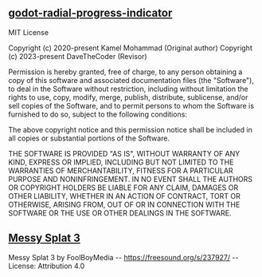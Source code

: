 ## [godot-radial-progress-indicator](https://github.com/daveTheOldCoder/godot-radial-progress-indicator)

MIT License

Copyright (c) 2020-present Kamel Mohammad (Original author)
Copyright (c) 2023-present DaveTheCoder (Revisor)

Permission is hereby granted, free of charge, to any person obtaining a copy
of this software and associated documentation files (the "Software"), to deal
in the Software without restriction, including without limitation the rights
to use, copy, modify, merge, publish, distribute, sublicense, and/or sell
copies of the Software, and to permit persons to whom the Software is
furnished to do so, subject to the following conditions:

The above copyright notice and this permission notice shall be included in all
copies or substantial portions of the Software.

THE SOFTWARE IS PROVIDED "AS IS", WITHOUT WARRANTY OF ANY KIND, EXPRESS OR
IMPLIED, INCLUDING BUT NOT LIMITED TO THE WARRANTIES OF MERCHANTABILITY,
FITNESS FOR A PARTICULAR PURPOSE AND NONINFRINGEMENT. IN NO EVENT SHALL THE
AUTHORS OR COPYRIGHT HOLDERS BE LIABLE FOR ANY CLAIM, DAMAGES OR OTHER
LIABILITY, WHETHER IN AN ACTION OF CONTRACT, TORT OR OTHERWISE, ARISING FROM,
OUT OF OR IN CONNECTION WITH THE SOFTWARE OR THE USE OR OTHER DEALINGS IN THE
SOFTWARE.

## [Messy Splat 3](https://freesound.org/people/FoolBoyMedia/sounds/237927/)

Messy Splat 3 by FoolBoyMedia -- https://freesound.org/s/237927/ -- License: Attribution 4.0